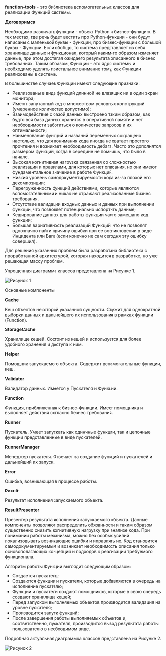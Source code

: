 **function-tools** - это библиотека вспомогательных классов для реализации Функций системы.

**Договоримся**

Необходимо различать функции - объект Python и бизнес-функцию. В тех местах, где речь будет вестить про Python-функции - они будут написаны с маленькой буквы - функции, про бизнес-функции с большой буквы - Функции.
Если обобщо, то система представляет из себя хранилище данных и функционал, который каким-то образом изменяет данные, при этом достигая ожидаего результата описанного в бизнес требованиях. Таким образом, Функции - это ядро системы и необходимо уделять пристальное внимание тому, как Функции реализованы в системе.

В большинстве случаев Функции имеют следующие признаки:

* Реализованы в виде функций длинной не влазящик ни в один экран монитора;
* Имеют запутанный код с множеством условных конструкций (умеренное количество допустимо);
* Взаимодействие с базой данных выстроено таким образом, как будто вся база данных хранится в оперативной памяти и нет необходимости заботиться о количестве запросов и их оптимальности;
* Наименование функций и названий переменных сокращено настолько, что для понимания кода иногда не хватает простого прочтения и возникает необходимость дебага. Часто это дополнятся размером функций, когда в середине не помнишь, что было в начале.
* Высокая когнитивная нагрузка связанная со сложностью реализации и правилами, для которых нет описания, но они имеют фундаментальное значение в работе Функций.
* Низкий уровень самодокументируемости кода из-за плохой его декомпозиции;
* Перегруженность функций действиями, которые являются вспомогательными и никак не отражают реализованные бизнес требования.
* Отсутствие валидации входных данных и данных при выполнении функции, что позволяет потенциально испортить данные;
* Кеширование данных для работы функции часто замешано код функции;
* Большая вариативность реализаций Функций, что не позволят однозначно найти причину ошибки при ее возникновении в виде Инцидента или Бага (если конечно не сам сегодня эту ошибку совершил).

Для решения указанных проблем была разработана библиотека с проработанной архитектурой, которая находится в разработке, но уже решающая массу проблем.

Упрощенная диаграмма классов представлена на Рисунке 1.

![Рисунок 1](/docs/images/simple_class_diagram.png)

Основные компоненты:

**Cache**

Кеш объектов некоторой указанной сущности. Служит для однократной выборки данных и дальнейшего их использования в рамках функции (Function).

**StorageCache**

Хранилище кешей. Состоит из кешей и используется для более удобного хранения и доступа к ним.

**Helper**

Помощник запускаемого объекта. Содержит вспомогательные функции, кеш.

**Validator**

Валидатор данных. Имеется у Пускателя и Функции.

**Function**

Функция, приближенная к бизнес-функции. Имеет помощника и выполняет действия согласно безнес требований.

**Runner**

Пускатель. Умеет запускать как одинчные функции, так и цепочные функции представленные в виде пускателей.

**RunnerManager**

Менеджер пускателя. Отвечает за создание функций и пускателей и дальнейший их запуск.

**Error**

Ошибка, возникающая в процессе работы.

**Result**

Результат исполнения запускаемого объекта.

**ResultPresenter**

Презентер результата исполнения запускаемого объекта.
Данные компоненты позволяют распределить обязанности и таким образом существенно снизить когнитивную нагрузку при анализе кода. При понимании работы механизма, можно без особых усилий локализовывать возникающие ошибки и иправлять их. Код становится самодокументируемым и возникает необходимость описания только основополагающих концепций и подходов к реализации требуемого функционала.

Алгоритм работы Функции выглядит следующим образом:

* Создается пускатель;
* Создаются функции и пускатели, которые добавляются в очередь на исполнение пускателю;
* Функции и пускатели создают помощников, которые в свою очередь создают хранилища кешей;
* Перед запуском выполняемых объектов производится валидация на уровне пускателя;
* Производится запуск функций;
* После завершения работы выполняемых объектов и, соответственно, пускателя, производится вывод результата работы пользователю в необходимом виде.

Подробная актуальная диаграммка классов представлена на Рисунке 2.

![Рисунок 2](/docs/images/class_diagram.png)